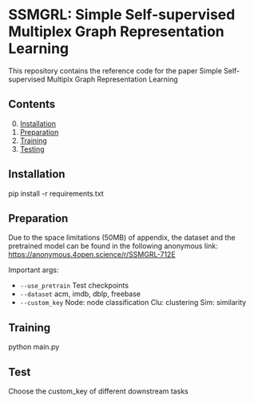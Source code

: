 # SSMGRL: Simple Self-supervised Multiplex Graph Representation Learning

This repository contains the reference code for the paper Simple Self-supervised Multiplx Graph Representation Learning 

## Contents

0. [Installation](#installation)
0. [Preparation](#Preparation)
0. [Training](#train)
0. [Testing](#test)

## Installation
pip install -r requirements.txt 

## Preparation

Due to the space limitations (50MB) of appendix, the dataset and the pretrained model can be found in the following anonymous link:
https://anonymous.4open.science/r/SSMGRL-712E

Important args:
* `--use_pretrain` Test checkpoints
* `--dataset` acm, imdb, dblp, freebase
* `--custom_key` Node: node classification  Clu: clustering   Sim: similarity

## Training
python main.py

## Test
Choose the custom_key of different downstream tasks
